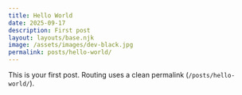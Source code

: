 ```yaml
---
title: Hello World
date: 2025-09-17
description: First post
layout: layouts/base.njk
image: /assets/images/dev-black.jpg
permalink: posts/hello-world/
---
```

This is your first post. Routing uses a clean permalink (`/posts/hello-world/`).
